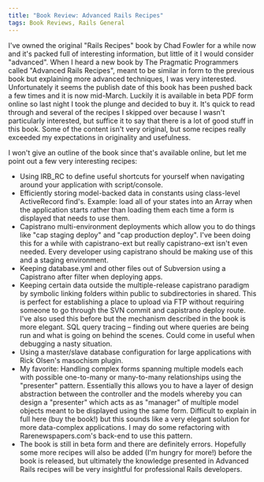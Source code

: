 ```yaml
---
title: "Book Review: Advanced Rails Recipes"
tags: Book Reviews, Rails General
---
```


I've owned the original "Rails Recipes" book by Chad Fowler for a while now and it's packed full of interesting information, but little of it I would consider "advanced". When I heard a new book by The Pragmatic Programmers called "Advanced Rails Recipes", meant to be similar in form to the previous book but explaining more advanced techniques, I was very interested. Unfortunately it seems the publish date of this book has been pushed back a few times and it is now mid-March. Luckily it is available in beta PDF form online so last night I took the plunge and decided to buy it. It's quick to read through and several of the recipes I skipped over because I wasn't particularly interested, but suffice it to say that there is a lot of good stuff in this book. Some of the content isn't very original, but some recipes really exceeded my expectations in originality and usefulness.

I won't give an outline of the book since that's available online, but let me point out a few very interesting recipes:

* Using IRB_RC to define useful shortcuts for yourself when navigating around your application with script/console.
* Efficiently storing model-backed data in constants using class-level ActiveRecord find's. Example: load all of your states into an Array when the application starts rather than loading them each time a form is displayed that needs to use them.
* Capistrano multi-environment deployments which allow you to do things like "cap staging deploy" and "cap production deploy". I've been doing this for a while with capistrano-ext but really capistrano-ext isn't even needed. Every developer using capistrano should be making use of this and a staging environment.
* Keeping database.yml and other files out of Subversion using a Capistrano after filter when deploying apps.
* Keeping certain data outside the multiple-release capistrano paradigm by symbolic linking folders within public to subdirectories in shared. This is perfect for establishing a place to upload via FTP without requiring someone to go through the SVN commit and capistrano deploy route. I've also used this before but the mechanism described in the book is more elegant.
SQL query tracing – finding out where queries are being run and what is going on behind the scenes. Could come in useful when debugging a nasty situation.
* Using a master/slave database configuration for large applications with Rick Olsen's masochism plugin.
* My favorite: Handling complex forms spanning multiple models each with possible one-to-many or many-to-many relationships using the "presenter" pattern. Essentially this allows you to have a layer of design abstraction between the controller and the models whereby you can design a "presenter" which acts as as "manager" of multiple model objects meant to be displayed using the same form. Difficult to explain in full here (buy the book!) but this sounds like a very elegant solution for more data-complex applications. I may do some refactoring with Rarenewspapers.com's back-end to use this pattern.
* The book is still in beta form and there are definitely errors. Hopefully some more recipes will also be added (I'm hungry for more!) before the book is released, but ultimately the knowledge presented in Advanced Rails recipes will be very insightful for professional Rails developers.

